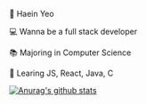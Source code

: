 🥸 Haein Yeo

💻 Wanna be a full stack developer

📚 Majoring in Computer Science

📝 Learing JS, React, Java, C

[![Anurag's github stats](https://github-readme-stats.vercel.app/api?username=haaaein)](https://github.com/anuraghazra/github-readme-stats)
